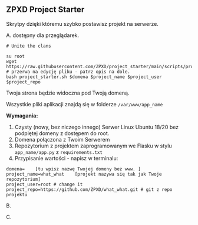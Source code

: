 ## ZPXD Project Starter

Skrytpy dzięki któremu szybko postawisz projekt na serwerze.



A. dostępny dla przeglądarek.

```
# Unite the clans

su root
wget https://raw.githubusercontent.com/ZPXD/project_starter/main/scripts/project_starter.sh 
# przerwa na edycję pliku - patrz opis na dole.
bash project_starter.sh $domena $project_name $project_user $project_repo
```

Twoja strona będzie widoczna pod Twoją domeną.

Wszystkie pliki aplikacji znajdą się w folderze `/var/www/app_name`

**Wymagania:**
1. Czysty (nowy, bez niczego innego) Serwer Linux Ubuntu 18/20 bez podpiętej domeny z dostępem do root.
2. Domena połączona z Twoim Serwerem
3. Repozytorium z projektem zaprogramowanym we Flasku w stylu `app_name/app.py` z `requirements.txt`
4. Przypisanie wartości - napisz w terminalu:


```
domena=    [tu wpisz nazwę Twojej domeny bez www. ]
project_name=what_what    [projekt nazywa się tak jak Twoje repozytorium]
project_user=root # change it
project_repo=https://github.com/ZPXD/what_what.git # git z repo projektu
```

B. 

C. 
